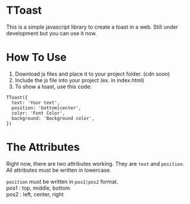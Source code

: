 # TToast
This is a simple javascript library to create a toast in a web. Still under development but you can use it now.

# How To Use
1. Download js files and place it to your project folder. (cdn soon)
2. Include the js file into your project (ex. in index.html)
3. To show a toast, use this code:

```
TToast({
  text: 'Your text',
  position: 'bottom|center',
  color: 'Font Color',
  background: 'Background color',
})
```
# The Attributes
Right now, there are two attributes working. They are `text` and `position`.  
All attributes must be written in lowercase.  
  
`position` must be written in `pos1|pos2` format.  
pos1 : top, middle, bottom  
pos2 : left, center, right

